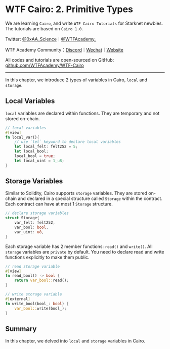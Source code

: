 # WTF Cairo: 2. Primitive Types

We are learning `Cairo`, and write `WTF Cairo Tutorials` for Starknet newbies. The tutorials are based on `Cairo 1.0`.

Twitter: [@0xAA_Science](https://twitter.com/0xAA_Science)｜[@WTFAcademy_](https://twitter.com/WTFAcademy_)

WTF Academy Community：[Discord](https://discord.wtf.academy)｜[Wechat](https://docs.google.com/forms/d/e/1FAIpQLSe4KGT8Sh6sJ7hedQRuIYirOoZK_85miz3dw7vA1-YjodgJ-A/viewform?usp=sf_link)｜[Website](https://wtf.academy)

All codes and tutorials are open-sourced on GitHub: [github.com/WTFAcademy/WTF-Cairo](https://github.com/WTFAcademy/WTF-Cairo)

---

In this chapter, we introduce 2 types of variables in Cairo, `local` and `storage`.

## Local Variables

`local` variables are declared within functions. They are temporary and not stored on-chain.

```rust
// local variables
#[view]
fn local_var(){
    // use `let` keyword to declare local variables 
    let local_felt: felt252 = 5;
    let local_bool;
    local_bool = true;
    let local_uint = 1_u8;
}
```

## Storage Variables

Similar to Solidity, Cairo supports `storage` variables. They are stored on-chain and declared in a special structure called `Storage` within the contract. Each contract can have at most 1 `Storage` structure.

```rust
// declare storage variables
struct Storage{
    var_felt: felt252,
    var_bool: bool,
    var_uint: u8,
}
```

Each storage variable has 2 member functions: `read()` and `write()`. All `storage` variables are `private` by default. You need to declare read and write functions explicitly to make them public.

```rust
// read storage variable
#[view]
fn read_bool() -> bool {
    return var_bool::read();
}

// write storage variable
#[external]
fn write_bool(bool_: bool) {
    var_bool::write(bool_);
}
```

## Summary

In this chapter, we delved into `local` and `storage` variables in Cairo.